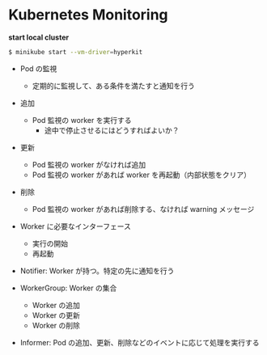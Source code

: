 Kubernetes Monitoring
======================

**start local cluster**

```bash
$ minikube start --vm-driver=hyperkit
```

- Pod の監視
  - 定期的に監視して、ある条件を満たすと通知を行う
- 追加
  - Pod 監視の worker を実行する
    - 途中で停止させるにはどうすればよいか？
- 更新
  - Pod 監視の worker がなければ追加
  - Pod 監視の worker があれば worker を再起動（内部状態をクリア）
- 削除
  - Pod 監視の worker があれば削除する、なければ warning メッセージ

- Worker に必要なインターフェース
  - 実行の開始
  - 再起動
- Notifier: Worker が持つ。特定の先に通知を行う
- WorkerGroup: Worker の集合
  - Worker の追加
  - Worker の更新
  - Worker の削除
- Informer: Pod の追加、更新、削除などのイベントに応じて処理を実行する
